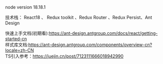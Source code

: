 node version 18.18.1

技术栈： React18 、 Redux toolkit 、Redux Router 、Redux Persist、Ant Design

快速上手文档(初期看):https://ant-design.antgroup.com/docs/react/getting-started-cn<br>
样式库文档:https://ant-design.antgroup.com/components/overview-cn?locale=zh-CN<br>
TS引入参考：https://juejin.cn/post/7123111666018942990<br>